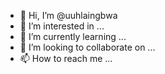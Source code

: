 - 👋 Hi, I’m @uuhlaingbwa
- 👀 I’m interested in ...
- 🌱 I’m currently learning ...
- 💞️ I’m looking to collaborate on ...
- 📫 How to reach me ...

<!---
uuhlaingbwa/uuhlaingbwa is a ✨ special ✨ repository because its `README.md` (this file) appears on your GitHub profile.
You can click the Preview link to take a look at your changes.
--->

